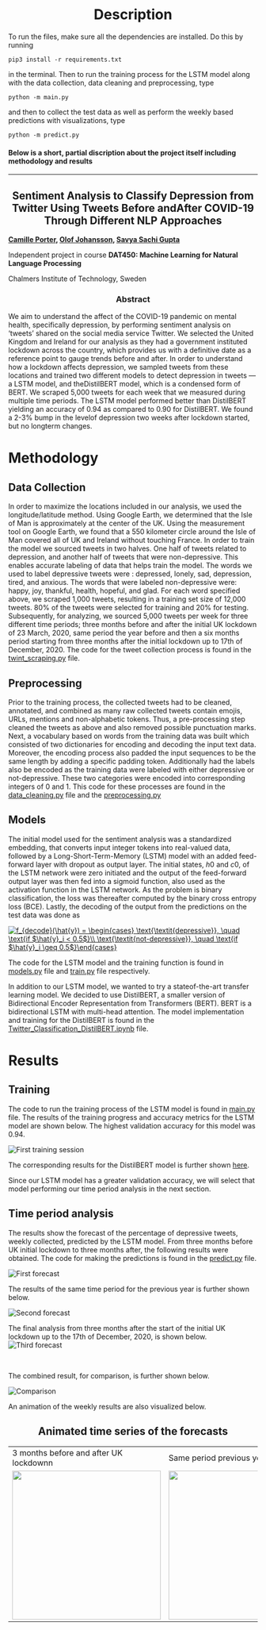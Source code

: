 <h1 align="center"> Description </h1>
To run the files, make sure all the dependencies are installed. Do this by running

```
pip3 install -r requirements.txt
```

in the terminal. Then to run the training process for the LSTM model along with the data collection, data cleaning and preprocessing, type

```
python -m main.py
```

and then to collect the test data as well as perform the weekly based predictions with visualizations, type

```
python -m predict.py
```

#### Below is a short, partial discription about the project itself including methodology and results 

<hr>

<h2 align="center"> Sentiment Analysis to Classify Depression from Twitter Using Tweets Before andAfter COVID-19 Through Different NLP Approaches </h2>

<b>[Camille Porter](https://github.com/finli), [Olof Johansson](https://github.com/olof98johansson), [Savya Sachi Gupta](https://github.com/foo-bar-omastar)</b>

Independent project in course <b>DAT450: Machine Learning for Natural Language Processing</b>

Chalmers Institute of Technology, Sweden


<h3 align="center"> Abstract </h3>
We aim to understand the affect of the COVID-19 pandemic on mental health, specifically depression, by performing sentiment analysis on ‘tweets’ shared on the social media service  Twitter.  We  selected  the  United  Kingdom  and  Ireland for our analysis as they had a government instituted lockdown across the country, which provides us with a definitive date as a reference point to gauge trends before and after. In order to understand how a lockdown affects depression, we sampled tweets from these locations and trained two different models to detect depression in tweets — a LSTM model, and theDistilBERT  model, which is a condensed form of BERT. We scraped 5,000 tweets for each week that we measured during multiple time periods. The LSTM model performed better than DistilBERT yielding an accuracy of 0.94 as compared to 0.90 for DistilBERT. We found a 2-3% bump in the levelof depression two weeks after lockdown started, but no longterm changes.

<br>




# Methodology <a name="Methodology"></a>
## Data Collection <a name="Data Collection"></a>
In order to maximize the locations included in our analysis, we used the longitude/latitude method. Using Google Earth, we determined that the Isle of Man is approximately at the center of the UK. Using the measurement tool on Google Earth, we found that a 550 kilometer circle around the Isle of Man covered all of UK and Ireland without touching France. In order to train the model we sourced tweets in two halves. One half of tweets related to depression, and another half of tweets that were non-depressive. This enables accurate labeling of data that helps train the model. The words we used to label depressive tweets were : depressed, lonely, sad, depression, tired, and anxious. The words that were labeled non-depressive were: happy, joy, thankful, health, hopeful, and glad. For each word specified above, we scraped 1,000 tweets, resulting in a training set size of 12,000 tweets. 80% of the tweets were selected for training and 20% for testing. Subsequently, for analyzing, we sourced 5,000 tweets per week for three different time periods; three months before and after the initial UK lockdown of 23 March, 2020, same period the year before and then a six months period starting from three months after the initial lockdown up to 17th of December, 2020. The code for the tweet collection process is found in the [twint_scraping.py](https://github.com/olof98johansson/SentimentAnalysisNLP/blob/main/twint_scraping.py) file.

## Preprocessing <a name="Preprocessing"></a>
Prior to the training process, the collected tweets had to be cleaned, annotated, and combined as many raw collected tweets contain emojis, URLs, mentions and non-alphabetic
tokens. Thus, a pre-processing step cleaned the tweets as above and also removed possible punctuation marks. Next, a vocabulary based on words from the training data was built which consisted of two dictionaries for encoding and decoding the input text data. Moreover, the encoding process also padded the input sequences to be the same length by adding a specific padding token. Additionally had the labels also be encoded as the training data were labeled with either depressive or not-depressive. These two categories were encoded into corresponding integers of 0 and 1. This code for these processes are found in the [data_cleaning.py](https://github.com/olof98johansson/SentimentAnalysisNLP/blob/main/data_cleaning.py) file and the [preprocessing.py](https://github.com/olof98johansson/SentimentAnalysisNLP/blob/main/preprocessing.py)

## Models <a name="models"></a>
The initial model used for the sentiment analysis was a standardized embedding, that converts input integer tokens into real-valued data, followed by a Long-Short-Term-Memory (LSTM) model with an added feed-forward layer with dropout as output layer. The initial states, $h0$ and $c0$, of the LSTM network were zero initiated and the output of the feed-forward output layer was then fed into a sigmoid function, also used as the activation function in the LSTM network. As the problem is binary classification, the loss was thereafter computed by the binary cross entropy loss (BCE). Lastly, the decoding of the output from the predictions on the test data was done as

<a href="https://www.codecogs.com/eqnedit.php?latex=f_{decode}(\hat{y})&space;=&space;\begin{cases}&space;\text{\textit{depressive}},&space;\quad&space;\text{if&space;$\hat{y}_i&space;<&space;0.5$}\\&space;\text{\textit{not-depressive}},&space;\quad&space;\text{if&space;$\hat{y}_i&space;\geq&space;0.5$}\end{cases}" target="_blank"><img src="https://latex.codecogs.com/gif.latex?f_{decode}(\hat{y})&space;=&space;\begin{cases}&space;\text{\textit{depressive}},&space;\quad&space;\text{if&space;$\hat{y}_i&space;<&space;0.5$}\\&space;\text{\textit{not-depressive}},&space;\quad&space;\text{if&space;$\hat{y}_i&space;\geq&space;0.5$}\end{cases}" title="f_{decode}(\hat{y}) = \begin{cases} \text{\textit{depressive}}, \quad \text{if $\hat{y}_i < 0.5$}\\ \text{\textit{not-depressive}}, \quad \text{if $\hat{y}_i \geq 0.5$}\end{cases}" /></a>


The code for the LSTM model and the training function is found in [models.py](https://github.com/olof98johansson/SentimentAnalysisNLP/blob/main/models.py) file and [train.py](https://github.com/olof98johansson/SentimentAnalysisNLP/blob/main/train.py) file respectively.
<br>

In addition to our LSTM model, we wanted to try a stateof-the-art transfer learning model. We decided to use DistilBERT, a smaller version of Bidirectional Encoder Representation from Transformers (BERT). BERT is a bidirectional LSTM with multi-head attention. The model implementation and training for the DistilBERT is found in the [Twitter_Classification_DistilBERT.ipynb](https://github.com/olof98johansson/SentimentAnalysisNLP/blob/main/Twitter_Classification_DistilBERT.ipynb) file.


# Results <a name="Results"></a>
## Training <a name="Training"></ha>
The code to run the training process of the LSTM model is found in [main.py](https://github.com/olof98johansson/SentimentAnalysisNLP/blob/main/main.py) file. The results of the training progress and accuracy metrics for the LSTM model are shown below. The highest validation accuracy for this model was 0.94.

![First training session](https://github.com/olof98johansson/SentimentAnalysisNLP/blob/main/plots/training_animation_progress_REAL.gif?raw=true)
<br>

The corresponding results for the DistilBERT model is further shown [here](https://github.com/olof98johansson/SentimentAnalysisNLP/blob/main/distilBERT_plots/8_epoch_train.pdf).


Since our LSTM model has a greater validation accuracy, we will select that model performing our time period analysis in the next section.

## Time period analysis <a name="forecast"></a>
The results show the forecast of the percentage of depressive tweets, weekly collected, predicted by the LSTM model. From three months before UK initial lockdown to three months after, the following results were obtained. The code for making the predictions is found in the [predict.py](https://github.com/olof98johansson/SentimentAnalysisNLP/blob/main/predict.py) file.

![First forecast](https://github.com/olof98johansson/SentimentAnalysisNLP/blob/main/plots/forecast_orig.png?raw=true)
<br>

The results of the same time period for the previous year is further shown below.

![Second forecast](https://github.com/olof98johansson/SentimentAnalysisNLP/blob/main/plots/forecast_year_before.png?raw=true)
<br>

The final analysis from three months after the start of the initial UK lockdown up to the 17th of December, 2020, is shown below.
![Third forecast](https://github.com/olof98johansson/SentimentAnalysisNLP/blob/main/plots/forecast_up_to_now.png?raw=true)

<br>

The combined result, for comparison, is further shown below.

![Comparison](https://github.com/olof98johansson/SentimentAnalysisNLP/blob/main/plots/comparison.png?raw=true)

An animation of the weekly results are also visualized below.


<h2 align="center"> Animated time series of the forecasts </h2>

<table>
  <tr>
    <td>3 months before and after UK lockdownn</td>
     <td>Same period previous year</td>
     <td>3 months after lockdown to recent</td>
  </tr>
  <tr>
    <td><img src="https://github.com/olof98johansson/SentimentAnalysisNLP/blob/main/plots/forecast_bar_race_orig.gif" width=300></td>
    <td><img src="https://github.com/olof98johansson/SentimentAnalysisNLP/blob/main/plots/forecast_bar_race_last_year.gif" width=300></td>
    <td><img src="https://github.com/olof98johansson/SentimentAnalysisNLP/blob/main/plots/forecast_bar_race_up_to_now.gif" width=300></td>
  </tr>
 </table>

